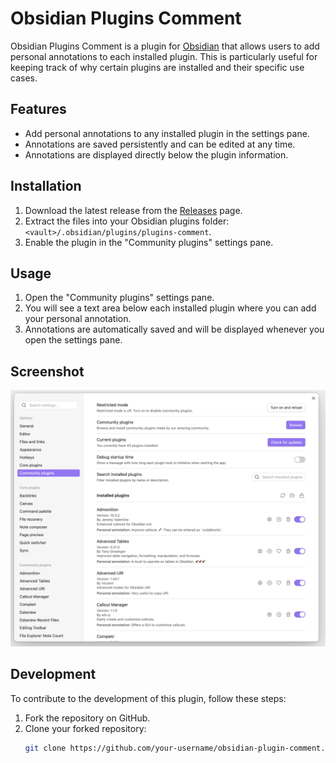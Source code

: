 # Obsidian Plugins Comment

Obsidian Plugins Comment is a plugin for [Obsidian](https://obsidian.md) that allows users to add personal annotations to each installed plugin. This is particularly useful for keeping track of why certain plugins are installed and their specific use cases.

## Features

- Add personal annotations to any installed plugin in the settings pane.
- Annotations are saved persistently and can be edited at any time.
- Annotations are displayed directly below the plugin information.

## Installation

1. Download the latest release from the [Releases](https://github.com/alberti42/obsidian-plugins-comment/releases) page.
2. Extract the files into your Obsidian plugins folder: `<vault>/.obsidian/plugins/plugins-comment`.
3. Enable the plugin in the "Community plugins" settings pane.

## Usage

1. Open the "Community plugins" settings pane.
2. You will see a text area below each installed plugin where you can add your personal annotation.
3. Annotations are automatically saved and will be displayed whenever you open the settings pane.

## Screenshot

![Screenshot of the setting pane showing installed plugins with annotations by the user](docs/images/screenshot.jpg)

## Development

To contribute to the development of this plugin, follow these steps:

1. Fork the repository on GitHub.
2. Clone your forked repository:
   ```sh
   git clone https://github.com/your-username/obsidian-plugin-comment.git
